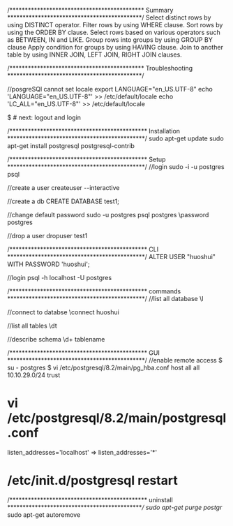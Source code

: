
/********************************************
Summary
********************************************/
Select distinct rows by using DISTINCT operator.
Filter rows by using WHERE clause.
Sort rows by using the ORDER BY clause.
Select rows based on various operators such as BETWEEN, IN and LIKE.
Group rows into groups by using GROUP BY clause
Apply condition for groups by using HAVING clause.
Join to another table by using INNER JOIN, LEFT JOIN, RIGHT JOIN clauses.

/********************************************
Troubleshooting
********************************************/

//posgreSQl cannot set locale
export LANGUAGE="en_US.UTF-8"
echo 'LANGUAGE="en_US.UTF-8"' >> /etc/default/locale
echo 'LC_ALL="en_US.UTF-8"' >> /etc/default/locale

$ # next: logout and login

/*********************************************
Installation
*********************************************/
sudo apt-get update
sudo apt-get install postgresql postgresql-contrib


/*********************************************
Setup
*********************************************/
//login
sudo -i -u postgres
psql

//create a user
createuser --interactive

//create a db
CREATE DATABASE test1;

//change default password
sudo -u postgres psql postgres
\password postgres

//drop a user
dropuser test1




/*********************************************
CLI
*********************************************/
ALTER USER "huoshui" WITH PASSWORD 'huoshui';

//login
psql -h localhost -U postgres

/*********************************************
commands
*********************************************/
//list all database
\l

//connect to databse
\connect huoshui

//list all tables
\dt

//describe schema
\d+ tablename

/*********************************************
GUI
*********************************************/
//enable remote access
$ su - postgres
$ vi /etc/postgresql/8.2/main/pg_hba.conf
host all all 10.10.29.0/24 trust

# vi /etc/postgresql/8.2/main/postgresql.conf
listen_addresses='localhost' => listen_addresses='*'
# /etc/init.d/postgresql restart


/*********************************************
uninstall
*********************************************/
sudo apt-get purge postgr*
sudo apt-get autoremove
